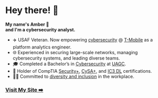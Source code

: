 # Hey there! 👋

__My name's Amber 💖__ \
__and I'm a cybersecurity analyst.__

- ✈️ USAF Veteran. Now empowering [cybersecurity](https://www.t-mobile.com/privacy-center/education/online-safety-cybersecurity) @ [T-Mobile](https://www.t-mobile.com) as a platform analytics engineer.
- 🌐 Experienced in securing large-scale networks, managing cybersecurity systems, and leading diverse teams.
- 🎓 Completed a Bachelor’s in [Cybersecurity](https://www.uagc.edu/online-degrees/bachelors/cyber-data-security-technology) at [UAGC](https://www.uagc.edu). 
- 🔐 Holder of CompTIA [Security+](https://www.comptia.org/certifications/security), [CySA+](https://www.comptia.org/certifications/cybersecurity-analyst), and [IC3 DL](https://certiport.pearsonvue.com/Certifications/IC3/Digital-Literacy-Certification/Overview.aspx) certifications. 
- 🏳️‍🌈 Committed to [diversity and inclusion](https://www.t-mobile.com/responsibility/people/diversity-inclusion) in the workplace.

### [Visit My Site ➡️](https://ambercaravalho.com)
